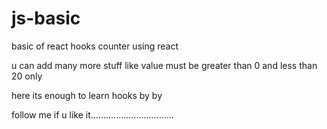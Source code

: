 # js-basic
basic of react hooks
counter using react

u can add many more stuff
like value must be greater than 0 and less than 20 only 

here its enough to learn hooks 
by by 

follow me if u like it.................................
